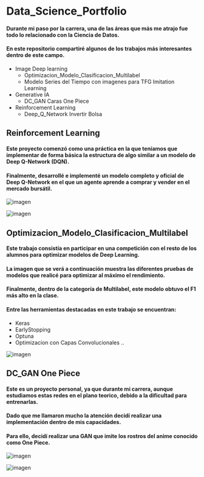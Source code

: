 # Data_Science_Portfolio
#### Durante mi paso por la carrera, una de las áreas que más me atrajo fue todo lo relacionado con la Ciencia de Datos.
#### En este repositorio compartiré algunos de los trabajos más interesantes dentro de este campo. 

- Image Deep learning
  - Optimizacion_Modelo_Clasificacion_Multilabel
  - Modelo Series del Tiempo con imagenes para TFG Imitation Learning
- Generative IA
  - DC_GAN Caras One Piece
- Reinforcement Learning
  - Deep_Q_Network Invertir Bolsa
 
## Reinforcement Learning
#### Este proyecto comenzó como una práctica en la que teníamos que implementar de forma básica la estructura de algo similar a un modelo de Deep Q-Network (DQN).
#### Finalmente, desarrollé e implementé un modelo completo y oficial de Deep Q-Network en el que un agente aprende a comprar y vender en el mercado bursátil.

![imagen](https://github.com/AntonioPayar/Data_Science_Portfolio/assets/63736456/6d63ab2b-ed05-49bb-8b94-e5cb48f1059f)

![imagen](https://github.com/AntonioPayar/Data_Science_Portfolio/assets/63736456/5020ed14-f5af-42eb-838b-cffef5c559e9)


## Optimizacion_Modelo_Clasificacion_Multilabel

#### Este trabajo consistía en participar en una competición con el resto de los alumnos para optimizar modelos de Deep Learning.
#### La imagen que se verá a continuación muestra las diferentes pruebas de modelos que realicé para optimizar al máximo el rendimiento.
#### Finalmente, dentro de la categoría de Multilabel, este modelo obtuvo el F1 más alto en la clase.

#### Entre las herramientas destacadas en este trabajo se encuentran: 
  - Keras
  - EarlyStopping
  - Optuna
  - Optimizacion con Capas Convolucionales ..

![imagen](https://github.com/AntonioPayar/Data_Science_Portfolio/assets/63736456/23272354-81bb-4f77-8403-4310e04d5535)

## DC_GAN One Piece 

#### Este es un proyecto personal, ya que durante mi carrera, aunque estudiamos estas redes en el plano teorico, debido a la dificultad para entrenarlas.
#### Dado que me llamaron mucho la atención decidí realizar una implementación dentro de mis capacidades.
#### Para ello, decidí realizar una GAN que imite los rostros del anime conocido como One Piece.

![imagen](https://github.com/AntonioPayar/Data_Science_Portfolio/assets/63736456/158720f1-a32c-4ce6-a1a8-331e9754a6fa)

![imagen](https://github.com/AntonioPayar/Data_Science_Portfolio/assets/63736456/cf611668-bc07-4fcc-843c-a4f2c4419a65)



